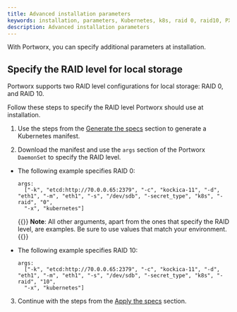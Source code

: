```yaml
---
title: Advanced installation parameters
keywords: installation, parameters, Kubernetes, k8s, raid 0, raid10, PX-Central, Portworx DaemonSet
description: Advanced installation parameters
---
```


With Portworx, you can specify additional parameters at installation.

## Specify the RAID level for local storage

Portworx supports two RAID level configurations for local storage: RAID 0, and RAID 10.

Follow these steps to specify the RAID level Portworx should use at installation.

1. Use the steps from the [Generate the specs](/install-portworx/on-premises/other/daemonset/#generate-the-specs) section to generate a Kubernetes manifest.

2. Download the manifest and use the `args` section of the Portworx `DaemonSet` to specify the RAID level.

  * The following example specifies RAID 0:

    ```text
    args:
      ["-k", "etcd:http://70.0.0.65:2379", "-c", "kockica-11", "-d", "eth1", "-m", "eth1", "-s", "/dev/sdb", "-secret_type", "k8s", "-raid", "0",  
      "-x", "kubernetes"]
    ```

    {{<info>}}
**Note**: All other arguments, apart from the ones that specify the RAID level, are examples. Be sure to use values that match your environment.
    {{</info>}}

  * The following example specifies RAID 10:

    ```text
    args:
      ["-k", "etcd:http://70.0.0.65:2379", "-c", "kockica-11", "-d", "eth1", "-m", "eth1", "-s", "/dev/sdb", "-secret_type", "k8s", "-raid", "10",  
      "-x", "kubernetes"]
    ```

3. Continue with the steps from the [Apply the specs](/install-portworx/on-premises/other/daemonset/#apply-the-specs) section.
